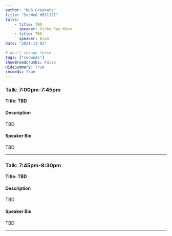 ```yaml
---
author: "NUS Greyhats"
title: "SecWed #031121"
talks:
    - title: TBD
      speaker: Vicky Ray Khan
    - title: TBD
      speaker: Bien
date: "2021-11-03"

# don't change these
tags: ["secweds"]
ShowBreadcrumbs: False
HideSummary: True
secweds: True
---
```


### Talk: 7:00pm-7:45pm
**Title: TBD**

#### Description
TBD

#### Speaker Bio
TBD

----

### Talk: 7:45pm-8:30pm
**Title: TBD**

#### Description
TBD

#### Speaker Bio
TBD

----
